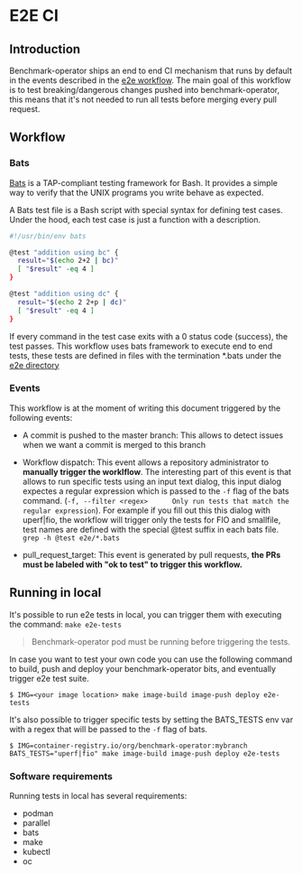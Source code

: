 # E2E CI

## Introduction

Benchmark-operator ships an end to end CI mechanism that runs by default in the events described in the [e2e workflow](../.github/workflows/e2e.yml).
The main goal of this workflow is to test breaking/dangerous changes pushed into benchmark-operator, this means that it's not needed to run all tests before merging every pull request.

## Workflow

### Bats

[Bats](https://github.com/bats-core/bats-core) is a TAP-compliant testing framework for Bash. It provides a simple way to verify that the UNIX programs you write behave as expected.

A Bats test file is a Bash script with special syntax for defining test cases. Under the hood, each test case is just a function with a description.

```bash
#!/usr/bin/env bats

@test "addition using bc" {
  result="$(echo 2+2 | bc)"
  [ "$result" -eq 4 ]
}

@test "addition using dc" {
  result="$(echo 2 2+p | dc)"
  [ "$result" -eq 4 ]
}
```

If every command in the test case exits with a 0 status code (success), the test passes. This workflow uses bats framework to execute end to end tests, these tests are defined in files with the termination *.bats under the [e2e directory](./e2e)

### Events

This workflow is at the moment of writing this document triggered by the following events:

- A commit is pushed to the master branch: This allows to detect issues when we want a commit is merged to this branch

- Workflow dispatch: This event allows a repository administrator to **manually trigger the worklflow**. The interesting part of this event is that allows to run specific tests using an input text dialog, this input dialog expectes a regular expression which is passed to the `-f` flag of the bats command. (`-f, --filter <regex>      Only run tests that match the regular expression`). For example if you fill out this this dialog with uperf|fio, the workflow will trigger only the tests for FIO and smallfile, test names are defined with the special @test suffix in each bats file. `grep -h @test e2e/*.bats`

- pull_request_target: This event is generated by pull requests, **the PRs must be labeled with "ok to test" to trigger this workflow.**

## Running in local

It's possible to run e2e tests in local, you can trigger them with executing the command: `make e2e-tests`
> Benchmark-operator pod must be running before triggering the tests.

In case you want to test your own code you can use the following command to build, push and deploy your benchmark-operator bits, and eventually trigger e2e test suite.

```shell
$ IMG=<your image location> make image-build image-push deploy e2e-tests
```

It's also possible to trigger specific tests by setting the BATS_TESTS env var with a regex that will be passed to the `-f` flag of bats.

```shell
$ IMG=container-registry.io/org/benchmark-operator:mybranch BATS_TESTS="uperf|fio" make image-build image-push deploy e2e-tests
```

### Software requirements

Running tests in local has several requirements:

- podman
- parallel
- bats
- make
- kubectl
- oc